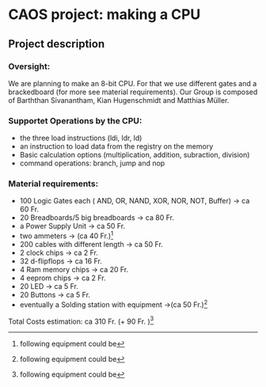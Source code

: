 
# CAOS project: making a CPU
## Project description

### Oversight:
We are planning to make an 8-bit CPU. For that we use different gates and a brackedboard (for more see material requirements). Our Group is composed of  Barththan Sivanantham, Kian Hugenschmidt and Matthias Müller.

### Supportet Operations by the CPU:
* the three load instructions (ldi, ldr, ld)
* an instruction to load data from the registry on the memory
* Basic calculation options (multiplication, addition, subraction, division)
* command operations: branch, jump and nop

### Material requirements:
* 100 Logic Gates each ( AND, OR, NAND, XOR, NOR, NOT, Buffer)											-> ca 60 Fr.
* 20 Breadboards/5 big breadboards 	-> ca 80 Fr.
* a Power Supply Unit							-> ca 50 Fr.
* two ammeters										-> (ca 40 Fr.)[^1]
* 200 cables with different length		-> ca 50 Fr.
* 2 clock chips										-> ca 2 Fr.
* 32 d-flipflops										-> ca 16 Fr.
* 4 Ram memory chips							-> ca 20 Fr.
* 4 eeprom chips									-> ca 2 Fr.
* 20 LED 												-> ca 5 Fr.
* 20 Buttons											-> ca 5 Fr.
* eventually a Solding station with equipment ->(ca 50 Fr.)[^1]

Total Costs estimation:  ca 310 Fr. (+ 90 Fr. )[^1]


[^1]: following equipment could be 
<!--stackedit_data:
eyJoaXN0b3J5IjpbMTkyNzE2NDc4Miw5MDIyNzA4NTEsMTA3Nj
AwNzgzMSwtMTY2ODY5MDQwMiwxNDY2OTM0MTI3LDEzMDg2NTYx
MDAsMTMzMTAxMzkwOSwtMTgwNDE3ODIyOSwtOTAyMTQ1MDEzLC
0yMTM5MTE0NjI4LDE5MTI1ODg3MzMsNzMwOTk4MTE2XX0=
-->